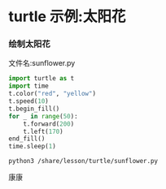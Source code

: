 # turtle 示例:太阳花

### 绘制太阳花

文件名:sunflower.py

```python
import turtle as t
import time
t.color("red", "yellow")
t.speed(10)
t.begin_fill()
for _ in range(50):
    t.forward(200)
    t.left(170)
end_fill()
time.sleep(1)
```

```shell
python3 /share/lesson/turtle/sunflower.py
```

康康

